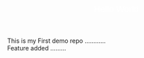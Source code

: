 <h1 style = "font-family: 'Martel Sans', sans-serif; text-align: center; color: white; gap: 10px; font-weight: 400; font-size: 20px; padding: 23px;"> Hello World </h1> <br>
This is my First demo repo ............<br>
Feature added .........

